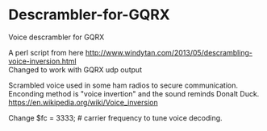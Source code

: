 # Descrambler-for-GQRX
Voice descrambler for GQRX

A perl script from here http://www.windytan.com/2013/05/descrambling-voice-inversion.html<br>
Changed to work with GQRX udp output

Scrambled voice used in some ham radios to secure communication.<br>
Enconding method is "voice invertion" and the sound reminds Donalt Duck.<br>
https://en.wikipedia.org/wiki/Voice_inversion

Change $fc = 3333; # carrier frequency to tune voice decoding.
